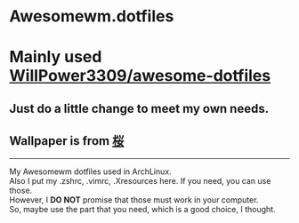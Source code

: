 # Awesomewm.dotfiles
# Mainly used [WillPower3309/awesome-dotfiles](https://github.com/WillPower3309/awesome-dotfiles)
## Just do a little change to meet my own needs.
## Wallpaper is from [桜](https://www.pixiv.net/en/artworks/80518034)
---

My Awesomewm dotfiles used in ArchLinux. 
</br>Also I put my .zshrc, .vimrc, .Xresources here. If you need, you can use those. 
</br>However, I **DO NOT** promise that those must work in your computer. 
</br>So, maybe use the part that you need, which is a good choice, I thought.
